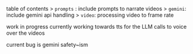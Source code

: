 table of contents
    > `prompts` : include prompts to narrate videos
    > `gemini`: include gemini api handling
    > `video`: processing video to frame rate

work in progress currently working towards tts for the LLM calls to voice over the videos

current bug is gemini safety~ism